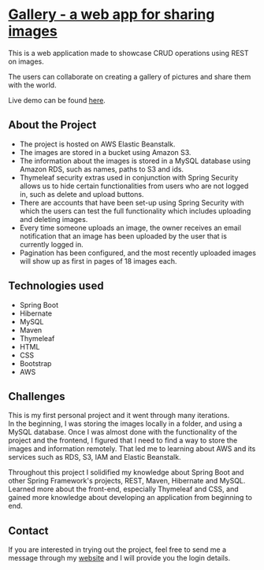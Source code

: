 # [Gallery - a web app for sharing images](http://gallery.eu-west-2.elasticbeanstalk.com/)


This is a web application made to showcase CRUD operations using REST on images.  


The users can collaborate on creating a gallery of pictures and share them with the world. 


Live demo can be found [here](http://gallery.eu-west-2.elasticbeanstalk.com/).

## About the Project


* The project is hosted on AWS Elastic Beanstalk.
* The images are stored in a bucket using Amazon S3.
* The information about the images is stored in a MySQL database using Amazon RDS, such as names, paths to S3 and ids.
* Thymeleaf security extras used in conjunction with Spring Security allows us to hide certain functionalities from users who are not logged in, such as delete and upload buttons.
* There are accounts that have been set-up using Spring Security with which the users can test the full functionality which includes uploading and deleting images.
* Every time someone uploads an image, the owner receives an email notification that an image has been uploaded by the user that is currently logged in.
* Pagination has been configured, and the most recently uploaded images will show up as first in pages of 18 images each.


## Technologies used
* Spring Boot
* Hibernate
* MySQL
* Maven
* Thymeleaf
* HTML
* CSS
* Bootstrap
* AWS


## Challenges
 
This is my first personal project and it went through many iterations.  
In the beginning, I was storing the images locally in a folder, and using a MySQL database. Once I was almost done with the functionality of the project and the frontend, I figured that I need to find a way to store the images and information remotely.
That led me to learning about AWS and its services such as RDS, S3, IAM and Elastic Beanstalk.  
  
Throughout this project I solidified my knowledge about Spring Boot and other Spring Framework's projects, REST, Maven, Hibernate and MySQL. Learned more about the front-end, especially Thymeleaf and CSS, and gained more knowledge about developing an application from beginning to end.


## Contact
If you are interested in trying out the project, feel free to send me a message through my [website](https://eimantaslilia.herokuapp.com/) and I will provide you the login details.
